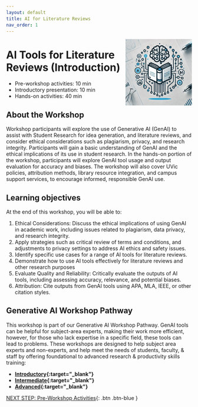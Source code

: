 ```yaml
---
layout: default
title: AI for Literature Reviews 
nav_order: 1
---
```

<img src="images/ai-lit-review-logo.jpeg" style="float:right;width:180px;" alt="decorative">

# AI Tools for Literature Reviews (Introduction)

- Pre-workshop activities: 10 min 
- Introductory presentation: 10 min
- Hands-on activities: 40 min

## About the Workshop 

Workshop participants will explore the use of Generative AI (GenAI) to assist with Student Research for idea generation, and literature reviews, and consider ethical considerations such as plagiarism, privacy, and research integrity. Participants will gain a basic understanding of GenAI and the ethical implications of its use in student research. In the hands-on portion of the workshop, participants will explore GenAI tool usage and output evaluation for accuracy and biases. The workshop will also cover UVic policies, attribution methods, library resource integration, and campus support services, to encourage informed, responsible GenAI use.

## Learning objectives

At the end of this workshop, you will be able to:

1. Ethical Considerations: Discuss the ethical implications of using GenAI in academic work, including issues related to plagiarism, data privacy, and research integrity.
2. Apply strategies such as critical review of terms and conditions, and adjustments to privacy settings to address AI ethics and safety issues.
3. Identify specific use cases for a range of AI tools for literature reviews.
4. Demonstrate how to use AI tools effectively for literature reviews and other research purposes
5. Evaluate Quality and Reliability: Critically evaluate the outputs of AI tools, including assessing accuracy, relevance, and potential biases.
6. Attribution: Cite outputs from GenAI tools using APA, MLA, IEEE, or other citation styles.

## Generative AI Workshop Pathway

This workshop is part of our Generative AI Workshop Pathway. GenAI tools can be helpful for subject-area experts, making their work more efficient, however, for those who lack expertise in a specific field, these tools can lead to problems. These workshops are designed to help subject area experts and non-experts, and help meet the needs of students, faculty, & staff by offering foundational to advanced research & productivity skills training:

- **[Introductory](https://uviclibraries.github.io/genai-pathway/#introductory-workshops){:target="_blank"}**
- **[Intermediate](https://uviclibraries.github.io/genai-pathway/#intermediate-workshops){:target="_blank"}**
- **[Advanced](https://uviclibraries.github.io/genai-pathway/#intermediate-workshops){:target="_blank"}**
 
[NEXT STEP: Pre-Workshop Activities](pre-workshop.html){: .btn .btn-blue }
